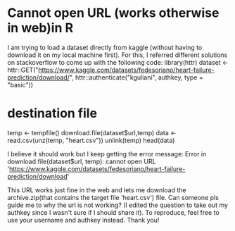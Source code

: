 
# Cannot open URL (works otherwise in web)in R

I am trying to load a dataset directly from kaggle (without having to download it on my local machine first). For this, I referred different solutions on stackoverflow to come up with the following code:
library(httr)
dataset <- httr::GET("https://www.kaggle.com/datasets/fedesoriano/heart-failure-prediction/download/", 
                 httr::authenticate("kguliani", authkey, type = "basic"))
# destination file 
temp <- tempfile()
download.file(dataset$url,temp)
data <- read.csv(unz(temp, "heart.csv"))
unlink(temp)
head(data)

I believe it should work but I keep getting the error message:
Error in download.file(dataset$url, temp): cannot open URL 'https://www.kaggle.com/datasets/fedesoriano/heart-failure-prediction/download'

This URL works just fine in the web and lets me download the archive.zip(that contains the target file 'heart.csv') file. Can someone pls guide me to why the url is not working?
(I edited the question to take out my authkey since I wasn't sure if I should share it). To reproduce, feel free to use your username and authkey instead. Thank you!

        